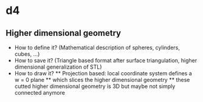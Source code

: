 # d4
## Higher dimensional geometry

* How to define it? (Mathematical description of spheres, cylinders, cubes, ...)
* How to save it? (Triangle based format after surface triangulation, higher dimensional generalization of STL)
* How to draw it? 
	** Projection based: local coordinate system defines a w = 0 plane 
	** which slices the higher dimensional geometry
	** these cutted higher dimensional geometry is 3D but maybe not simply connected anymore

